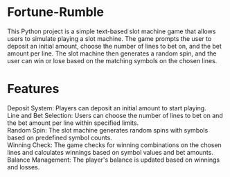 # Fortune-Rumble
This Python project is a simple text-based slot machine game that allows users to simulate playing a slot machine. The game prompts the user to deposit an initial amount, choose the number of lines to bet on, and the bet amount per line. The slot machine then generates a random spin, and the user can win or lose based on the matching symbols on the chosen lines.

# Features
Deposit System: Players can deposit an initial amount to start playing.<br>
Line and Bet Selection: Users can choose the number of lines to bet on and the bet amount per line within specified limits.<br>
Random Spin: The slot machine generates random spins with symbols based on predefined symbol counts.<br>
Winning Check: The game checks for winning combinations on the chosen lines and calculates winnings based on symbol values and bet amounts.<br>
Balance Management: The player's balance is updated based on winnings and losses.

